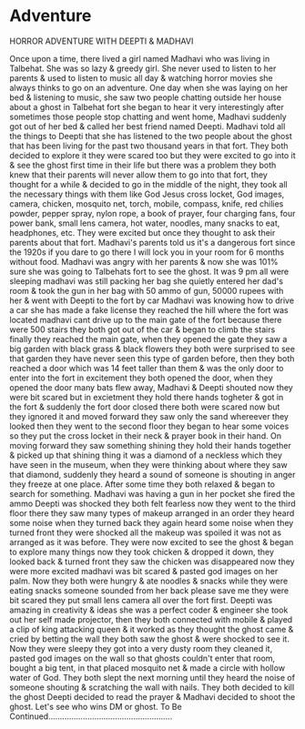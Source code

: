 # Adventure

 HORROR ADVENTURE WITH DEEPTI & MADHAVI
 
 Once upon a time, there lived a girl named Madhavi who was living in Talbehat. She was so lazy & greedy girl. She never used to listen to her parents & used to listen to music all day & watching horror movies she always thinks to go on an adventure. One day when she was laying on her bed & listening to music, she saw two people chatting outside her house about a ghost in Talbehat fort she began to hear it very interestingly after sometimes those people stop chatting and went home, Madhavi suddenly got out of her bed & called her best friend named Deepti. Madhavi told all the things to Deepti that she has listened to the two people about the ghost that has been living for the past two thousand years in that fort. They both decided to explore it they were scared too but they were excited to go into it & see the ghost first time in their life but there was a problem they both knew that their parents will never allow them to go into that fort, they thought for a while & decided to go in the middle of the night, they took all the necessary things with them like God Jesus cross locket, God images, camera, chicken, mosquito net, torch, mobile, compass, knife, red chilies powder, pepper spray, nylon rope, a book of prayer, four charging fans, four power bank, small lens camera, hot water, noodles, many snacks to eat, headphones, etc. They were excited but once they thought to ask their parents about that fort. Madhavi's parents told us it's a dangerous fort since the 1920s if you dare to go there I will lock you in your room for 6 months without food. Madhavi was angry with her parents & now she was 101% sure she was going to Talbehats fort to see the ghost. It was 9 pm all were sleeping madhavi was still packing her bag she quietly entered her dad's room & took the gun in her bag with 50 ammo of gun, 50000 rupees with her & went with Deepti to the fort by car Madhavi was knowing how to drive a car she has made a fake license they reached the hill where the fort was located madhavi cant drive up to the main gate of the fort because there were 500 stairs they both got out of the car & began to climb the stairs finally they reached the main gate, when they opened the gate they saw a big garden with black grass & black flowers they both were surprised to see that garden they have never seen this type of garden before, then they both reached a door which was 14 feet taller than them & was the only door to enter into the fort in excitement they both opened the door, when they opened the door many bats flew away, Madhavi & Deepti shouted now they were bit scared but in excietment they hold there hands togheter & got in the fort & suddenly the fort door closed there both were scared now but they ignored it and moved forward they saw only the sand whereever they looked then they went to the second floor they began to hear some voices so they put the cross locket in their neck & prayer book in their hand. On moving forward they saw something shining they hold their hands together & picked up that shining thing it was a diamond of a neckless which they have seen in the museum, when they were thinking about where they saw that diamond, suddenly they heard a sound of someone is shouting in anger they freeze at one place. After some time they both relaxed & began to search for something. Madhavi was having a gun in her pocket she fired the ammo Deepti was shocked they both felt fearless now they went to the third floor there they saw many types of makeup arranged in an order they heard some noise when they turned back they again heard some noise when they turned front they were shocked all the makeup was spoiled it was not as arranged as it was before. They were now excited to see the ghost & began to explore many things now they took chicken & dropped it down, they looked back & turned front they saw the chicken was disappeared now they were more excited madhavi was bit scared & pasted god images on her palm. Now they both were hungry & ate noodles & snacks while they were eating snacks someone sounded from her back please save me they were bit scared they put small lens camera all over the fort first. Deepti was amazing in creativity & ideas she was a perfect coder & engineer she took out her self made projector, then they both connected with mobile & played a clip of king attacking queen & it worked as they thought the ghost came & cried by betting the wall they both saw the ghost & were shocked to see it. Now they were sleepy they got into a very dusty room they cleaned it, pasted god images on the wall so that ghosts couldn't enter that room, bought a big tent, in that placed mosquito net  & made a circle with hollow water of God. They both slept the next morning until they heard the noise of someone shouting & scratching the wall with nails. They both decided to kill the ghost Deepti decided to read the prayer & Madhavi decided to shoot the ghost. Let's see who wins DM or ghost. 
To Be Continued......................................................

